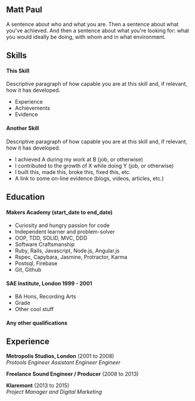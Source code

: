 ## Matt Paul

A sentence about who and what you are. Then a sentence about what you've achieved. And then a sentence about what you're looking for: what you would ideally be doing, with whom and in what environment.

## Skills

#### This Skill

Descriptive paragraph of how capable you are at this skill and, if relevant, how it has developed.

- Experience
- Achievements
- Evidence

#### Another Skill

Descriptive paragraph of how capable you are at this skill and, if relevant, how it has developed.

- I achieved A during my work at B (job, or otherwise)
- I contributed to the growth of X while doing Y (job, or otherwise)
- I built this, made this, broke this, fixed this, etc.
- A link to some on-line evidence (blogs, videos, articles, etc.)

## Education

#### Makers Academy (start_date to end_date)

- Curiosity and hungry passion for code
- Independent learner and problem-solver
- OOP, TDD, SOLID, MVC, DDD
- Software Craftsmanship
- Ruby, Rails, Javascript, Node.js, Angular.js
- Rspec, Capybara, Jasmine, Protractor, Karma
- Postsql, Firebase
- Git, Github

#### SAE Institute, London 1999 - 2001

- BA Hons, Recording Arts
- Grade
- Other cool stuff

#### Any other qualifications

## Experience

**Metropolis Studios, London** (2001 to 2008)    
*Protools Engineer*
*Assistant Engineer*
*Engineer*

**Freelance Sound Engineer / Producer** (2008 to 2013)

**Klaremont** (2013 to 2015)   
*Project Manager and Digital Marketing*  
